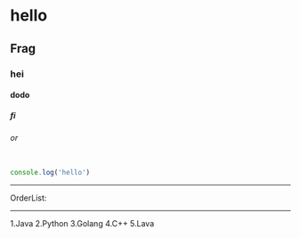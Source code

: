 # hello
## Frag
### hei
#### dodo
##### fi
###### or

```javascript

console.log('hello')

```

___

OrderList:

---

1.Java
2.Python
3.Golang
4.C++
5.Lava
